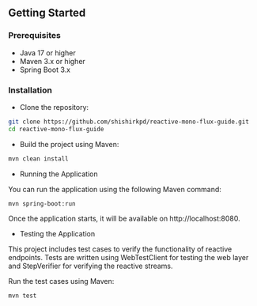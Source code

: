 ## Getting Started

### Prerequisites
- Java 17 or higher
- Maven 3.x or higher
- Spring Boot 3.x

### Installation
- Clone the repository:
```bash
git clone https://github.com/shishirkpd/reactive-mono-flux-guide.git
cd reactive-mono-flux-guide
```
- Build the project using Maven:
```bash
mvn clean install
```
- Running the Application

You can run the application using the following Maven command:

```bash
mvn spring-boot:run
```
Once the application starts, it will be available on http://localhost:8080.

- Testing the Application

This project includes test cases to verify the functionality of reactive endpoints. Tests are written using WebTestClient for testing the web layer and StepVerifier for verifying the reactive streams.

Run the test cases using Maven:

```bash
mvn test
```